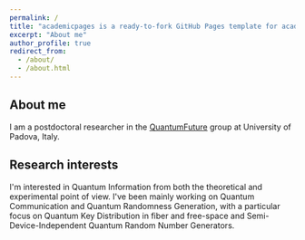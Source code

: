 ```yaml
---
permalink: /
title: "academicpages is a ready-to-fork GitHub Pages template for academic personal websites"
excerpt: "About me"
author_profile: true
redirect_from: 
  - /about/
  - /about.html
---
```


About me
------
I am a postdoctoral researcher in the [QuantumFuture](https://quantumfuture.dei.unipd.it/) group at University of Padova, Italy.

Research interests
------
I'm interested in Quantum Information from both the theoretical and experimental point of view. I've been mainly working on Quantum Communication and Quantum Randomness Generation, with a particular focus on Quantum Key Distribution in fiber and free-space and Semi-Device-Independent Quantum Random Number Generators.
